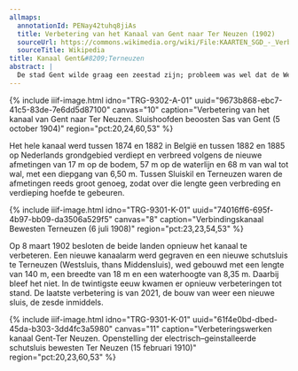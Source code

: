 ```yaml
---
allmaps:
  annotationId: PENay42tuhq8jiAs
  title: Verbetering van het Kanaal van Gent naar Ter Neuzen (1902)
  sourceUrl: https://commons.wikimedia.org/wiki/File:KAARTEN_SGD_-_Verbetering_van_het_Kanaal_van_Gent_naar_Ter_Neuzen,_bedoeld_bij_de_overeenkomst_met_Belgie_van_den_29_juni_1895,_goedgekeurd_bij_de_wet_van_29_januari_1897_(Staatsblad_no._62)_en_de_addit.jpeg
  sourceTitle: Wikipedia
title: Kanaal Gent&#8209;Terneuzen
abstract: |
  De stad Gent wilde graag een zeestad zijn; probleem was wel dat de Westerschelde op Nederlands grondgebied ligt en het eeuwenlang tussen wat wel werd genoemd de Noordelijke Nederlanden en de Zuidelijke Nederlanden niet boterde. Daar kwam in 1815 verandering in: Willem I was koning over zowel Nederland als België. Onder zijn regiem kwam er een nieuw kanaal tot stand. De vereniging tussen beide Nederland duurde maar kort. Pas on 1871 kwam het tot onderhandelingen die slaagden; er werd een verbetering afgesproken.
---
```

{% include iiif-image.html idno="TRG-9302-A-01" uuid="9673b868-ebc7-41c5-83de-7e6dd5d87100" canvas="10" caption="Verbetering van het kanaal van Gent naar Ter Neuzen. Sluishoofden beoosten Sas van Gent (5 october 1904)" region="pct:20,24,60,53" %}

 Het hele kanaal werd tussen 1874 en 1882 in België en tussen 1882 en 1885 op Nederlands grondgebied verdiept en verbreed volgens de nieuwe afmetingen van 17 m op de bodem, 57 m op de waterlijn en 68 m van wal tot wal, met een diepgang van 6,50 m. Tussen Sluiskil en Terneuzen waren de afmetingen reeds groot genoeg, zodat over die lengte geen verbreding en verdieping hoefde te gebeuren.

{% include iiif-image.html idno="TRG-9301-K-01" uuid="74016ff6-695f-4b97-bb09-da3506a529f5" canvas="8" caption="Verbindingskanaal Bewesten Terneuzen (6 juli 1908)" region="pct:23,23,54,53" %}

Op 8 maart 1902 besloten de beide landen opnieuw het kanaal te verbeteren. Een nieuwe kanaalarm werd gegraven en een nieuwe schutsluis te Terneuzen (Westsluis, thans Middensluis), wed gebouwd met een lengte van 140 m, een breedte van 18 m en een waterhoogte van 8,35 m. Daarbij bleef het niet. In de twintigste eeuw kwamen er opnieuw verbeteringen tot stand.  De laatste verbetering is van 2021, de bouw van weer een nieuwe sluis, de zesde inmiddels. 

{% include iiif-image.html idno="TRG-9301-K-01" uuid="61f4e0bd-dbed-45da-b303-3dd4fc3a5980" canvas="11" caption="Verbeteringswerken kanaal Gent-Ter Neuzen. Openstelling der electrisch–geinstalleerde schutsluis bewesten Ter Neuzen (15 februari 1910)" region="pct:20,23,60,53" %}